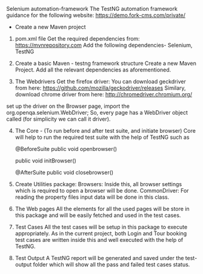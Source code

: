 Selenium automation-framework
The TestNG automation framework guidance for the following website: https://demo.fork-cms.com/private/ 


- Create a new Maven project 


1. pom.xml file
Get the required dependencies from: https://mvnrepository.com
Add the following dependencies-
Selenium, TestNG


2. Create a basic Maven - testng framework structure
Create a new Maven Project. Add all the relevant dependencies as aforementioned.

3. The Webdrivers
Get the firefox driver:
You can download geckdriver from here: https://github.com/mozilla/geckodriver/releases
Similary, download chrome driver from here: http://chromedriver.chromium.org/

set up the driver on the Browser page, import the org.openqa.selenium.WebDriver;
So, every page has a WebDriver object called (for simplicity we can call it driver).

4. The Core - (To run before and after test suite, and initiate browser)
Core will help to run the required test suite with the help of TestNG such as 

	@BeforeSuite
	public void openbrowser()

	public void initBrowser()

	@AfterSuite
	public void closebrowser()

5. Create Utilities package:
Browsers: Inside this, all browser settings which is required to open a browser will be done.
CommonDriver: For reading the property files input data will be done in this class.

6. The Web pages
All the elements for all the used pages will be store in this package and will be easily fetched and used in the test cases.

7. Test Cases
All the test cases will be setup in this package to execute appropriately. As in the current project, both Login and Tour booking test cases are written inside this and well executed with the help of TestNG.

8. Test Output
A TestNG report will be generated and saved under the test-output folder which will show all the pass and failed test cases status.

